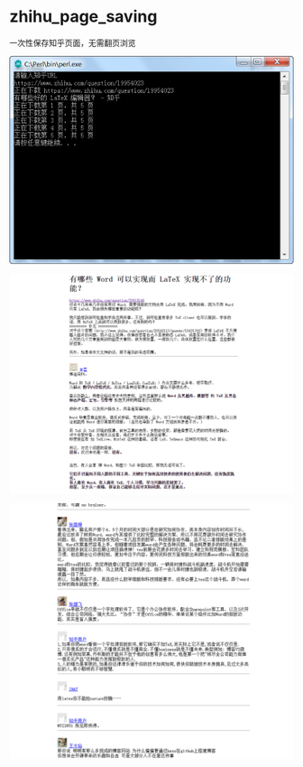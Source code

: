 # zhihu_page_saving
一次性保存知乎页面，无需翻页浏览

![](https://raw.githubusercontent.com/lingfeng-code/zhihu_page_saving/master/pic/20180619112047.png)

![018061911214](https://raw.githubusercontent.com/lingfeng-code/zhihu_page_saving/master/pic/20180619112141.png)

![018061911223](https://raw.githubusercontent.com/lingfeng-code/zhihu_page_saving/master/pic/20180619112230.png)
